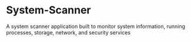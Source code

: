 # System-Scanner
A system scanner application built to monitor system information, running processes, storage, network, and security services
